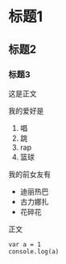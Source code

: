 # 标题1

## 标题2

### 标题3

这是正文

我的爱好是
1. 唱
2. 跳
3. rap
4. 篮球

我的前女友有
* 迪丽热巴
* 古力娜扎
* 花碎花

正文

    var a = 1
    console.log(a)
